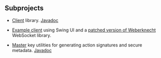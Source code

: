 ## Subprojects

- [Client](client) library.
  [Javadoc](https://ninchat.github.io/ninchat-java/client)

- [Example client](examples/ninchat-swing-client) using Swing UI and a
  [patched version of Weberknecht](https://github.com/somia/weberknecht)
  WebSocket library.

- [Master](master) key utilities for generating action signatures and secure
  metadata.
  [Javadoc](https://ninchat.github.io/ninchat-java/master)

